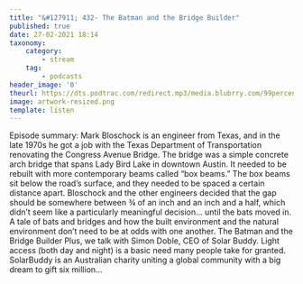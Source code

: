 ```yaml
---
title: "&#127911; 432- The Batman and the Bridge Builder"
published: true
date: 27-02-2021 18:14
taxonomy:
    category:
        - stream
    tag:
        - podcasts
header_image: '0'
theurl: https://dts.podtrac.com/redirect.mp3/media.blubrry.com/99percentinvisible/dovetail.prxu.org/96/6d202d4c-960d-4dc1-a4f5-e375df4f8db4/432_The_Batman_and_the_Bridge_Builder_pt01.mp3
image: artwork-resized.png
template: listen
--- 
```

Episode summary: Mark Bloschock is an engineer from Texas, and in the late 1970s he got a job with the Texas Department of Transportation renovating the Congress Avenue Bridge. The bridge was a simple concrete arch bridge that spans Lady Bird Lake in downtown Austin. It needed to be rebuilt with more contemporary beams called “box beams.” The box beams sit below the road’s surface, and they needed to be spaced a certain distance apart. Bloschock and the other engineers decided that the gap should be somewhere between ¾ of an inch and an inch and a half, which didn’t seem like a particularly meaningful decision… until the bats moved in. A tale of bats and bridges and how the built environment and the natural environment don’t need to be at odds with one another. The Batman and the Bridge Builder Plus, we talk with Simon Doble, CEO of Solar Buddy. Light access (both day and night) is a basic need many people take for granted. SolarBuddy is an Australian charity uniting a global community with a big dream to gift six million…
